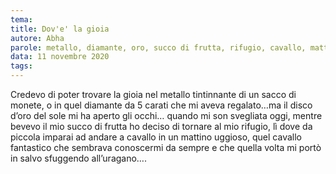 ```yaml
---
tema:
title: Dov'e' la gioia
autore: Abha
parole: metallo, diamante, oro, succo di frutta, rifugio, cavallo, mattino, uragano
data: 11 novembre 2020
tags: 
---
```

Credevo di poter trovare la gioia nel metallo tintinnante di un sacco di monete, o in quel diamante da 5 carati che mi aveva regalato…ma il disco d’oro del sole mi ha aperto gli occhi… quando mi son svegliata oggi, mentre bevevo il mio succo di frutta ho deciso di tornare al mio rifugio, lì dove da piccola imparai ad andare a cavallo in un mattino uggioso, quel cavallo fantastico che sembrava conoscermi da sempre e che quella volta mi portò in salvo sfuggendo all’uragano….